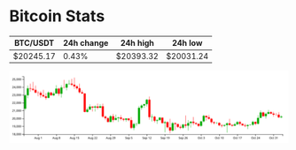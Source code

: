 # Bitcoin Stats

BTC/USDT|24h change|24h high|24h low|
|---|---|---|---|
|$20245.17|0.43%|$20393.32|$20031.24|

<img src="./chart.svg">
